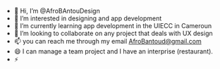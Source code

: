 - 👋 Hi, I’m @AfroBAntouDesign
- 👀 I’m interested in designing and app development 
- 🌱 I’m currently learning app development in the UIECC in Cameroun 
- 💞️ I’m looking to collaborate on any project that deals with UX design 
- 📫 you can reach me through my email AfroBantoud@gmail.com 
- 😄 I can manage a team project and I have an interprise (restaurant).
- ⚡ 

<!---
AfroBAntouDesign/AfroBAntouDesign is a ✨ special ✨ repository because its `README.md` (this file) appears on your GitHub profile.
You can click the Preview link to take a look at your changes.
--->
